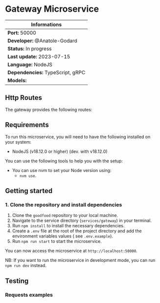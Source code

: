 # Gateway Microservice

| Informations                       |
|------------------------------------|
| **Port:** 50000                    |
| **Developer:** @Anatole-Godard     |
| **Status:** In progress            |
| **Last update:** 2023-07-15        |
| **Language:** NodeJS               |
| **Dependencies:** TypeScript, gRPC |
| **Models:**                        |

## Http Routes

The gateway provides the following routes:

[//]: # (TODO: Add routes)

## Requirements

To run this microservice, you will need to have the following installed on your system:

- NodeJS (v18.12.0 or higher) (dev. with v18.12.0)

You can use the following tools to help you with the setup:

- You can use nvm to set your Node version using:
    - `nvm use`.

## Getting started

### 1. Clone the repository and install dependencies

1. Clone the `goodfood` repository to your local machine.
2. Navigate to the service directory (`services/gateway`) in your terminal.
3. Run `npm install` to install the necessary dependencies.
4. Create a `.env` file at the root of the project directory and add the environment variables values (
   see `.env.example`).
5. Run `npm run start` to start the microservice.

You can now access the microservice at `http://localhost:50000`.

NB: If you want to run the microservice in development mode, you can run `npm run dev` instead.

## Testing

### Requests examples

[//]: # (TODO: Add requests examples)